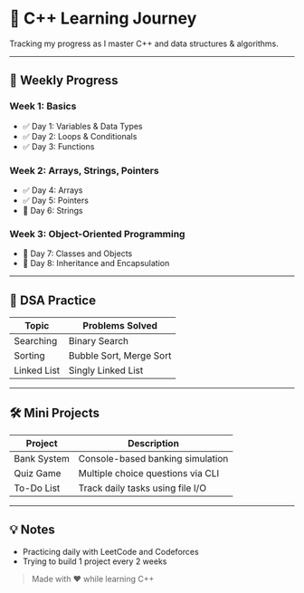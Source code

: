 # 🚀 C++ Learning Journey

Tracking my progress as I master C++ and data structures & algorithms.

---

## 📅 Weekly Progress

### Week 1: Basics
- ✅ Day 1: Variables & Data Types
- ✅ Day 2: Loops & Conditionals
- ✅ Day 3: Functions

### Week 2: Arrays, Strings, Pointers
- ✅ Day 4: Arrays
- ✅ Day 5: Pointers
- 🔲 Day 6: Strings

### Week 3: Object-Oriented Programming
- 🔲 Day 7: Classes and Objects
- 🔲 Day 8: Inheritance and Encapsulation

---

## 🧠 DSA Practice

| Topic       | Problems Solved |
|-------------|------------------|
| Searching   | Binary Search |
| Sorting     | Bubble Sort, Merge Sort |
| Linked List | Singly Linked List |

---

## 🛠️ Mini Projects

| Project         | Description                         |
|----------------|-------------------------------------|
| Bank System     | Console-based banking simulation    |
| Quiz Game       | Multiple choice questions via CLI   |
| To-Do List      | Track daily tasks using file I/O    |

---

## 💡 Notes
- Practicing daily with LeetCode and Codeforces
- Trying to build 1 project every 2 weeks

> Made with ❤️ while learning C++

